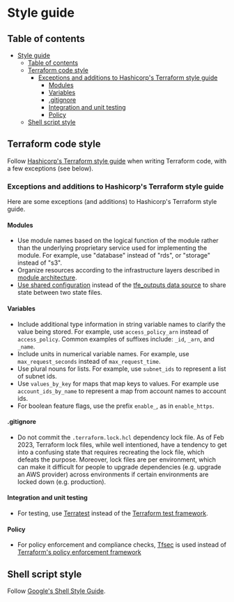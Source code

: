 # Style guide

## Table of contents

- [Style guide](#style-guide)
  - [Table of contents](#table-of-contents)
  - [Terraform code style](#terraform-code-style)
    - [Exceptions and additions to Hashicorp's Terraform style guide](#exceptions-and-additions-to-hashicorps-terraform-style-guide)
      - [Modules](#modules)
      - [Variables](#variables)
      - [.gitignore](#gitignore)
      - [Integration and unit testing](#integration-and-unit-testing)
      - [Policy](#policy)
  - [Shell script style](#shell-script-style)

## Terraform code style

Follow [Hashicorp's Terraform style guide](https://developer.hashicorp.com/terraform/language/style) when writing Terraform code, with a few exceptions (see below).

### Exceptions and additions to Hashicorp's Terraform style guide

Here are some exceptions (and additions) to Hashicorp's Terraform style guide.

#### Modules

* Use module names based on the logical function of the module rather than the underlying proprietary service used for implementing the module. For example, use "database" instead of "rds", or "storage" instead of "s3".
* Organize resources according to the infrastructure layers described in [module architecture](/docs/infra/module-architecture.md).
* [Use shared configuration](/docs/infra/module-dependencies.md) instead of the [tfe_outputs data source](https://registry.terraform.io/providers/hashicorp/tfe/latest/docs/data-sources/outputs) to share state between two state files.

#### Variables

* Include additional type information in string variable names to clarify the value being stored. For example, use `access_policy_arn` instead of `access_policy`. Common examples of suffixes include: `_id`, `_arn`, and `_name`.
* Include units in numerical variable names. For example, use `max_request_seconds` instead of `max_request_time`.
* Use plural nouns for lists. For example, use `subnet_ids` to represent a list of subnet ids.
* Use `values_by_key` for maps that map keys to values. For example use `account_ids_by_name` to represent a map from account names to account ids.
* For boolean feature flags, use the prefix `enable_`, as in `enable_https`.

#### .gitignore

* Do not commit the `.terraform.lock.hcl` dependency lock file. As of Feb 2023, Terraform lock files, while well intentioned, have a tendency to get into a confusing state that requires recreating the lock file, which defeats the purpose. Moreover, lock files are per environment, which can make it difficult for people to upgrade dependencies (e.g. upgrade an AWS provider) across environments if certain environments are locked down (e.g. production).

#### Integration and unit testing

* For testing, use [Terratest](https://terratest.gruntwork.io/docs/) instead of the [Terraform test framework](https://developer.hashicorp.com/terraform/language/tests).

#### Policy

* For policy enforcement and compliance checks, [Tfsec](https://github.com/aquasecurity/tfsec) is used instead of [Terraform's policy enforcement framework](https://developer.hashicorp.com/terraform/cloud-docs/policy-enforcement)

## Shell script style

Follow [Google's Shell Style Guide](https://google.github.io/styleguide/shellguide.html).
